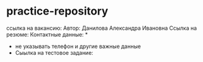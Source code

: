 # practice-repository

ссылка на вакансию:
Автор: Данилова Александра Ивановна
Ссылка на резюме:
Контактные данные: *
* не указывать телефон и другие важные данные
* Сыылка на тестовое задание:

